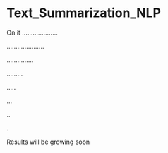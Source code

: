 # Text_Summarization_NLP

On it ....................

.....................

...............

.........

.....

...

..

.


Results will be growing soon
